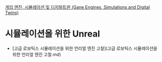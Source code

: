 [게임 엔진, 시뮬레이션 및 디지털트윈 (Gane Engines, Simulations and Digital Twins)](../index.md)
# 시뮬레이션을 위한 Unreal

- [고급 로보틱스 시뮬레이션을 위한 언리얼 엔진 고찰](고급 로보틱스 시뮬레이션을 위한 언리얼 엔진 고찰.md)
